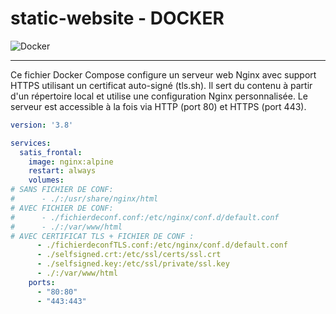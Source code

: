# static-website - DOCKER

![Docker](https://img.shields.io/badge/Docker-2CA5E0?style=for-the-badge&logo=docker&logoColor=white)

---

Ce fichier Docker Compose configure un serveur web Nginx avec support HTTPS utilisant un certificat auto-signé (tls.sh). Il sert du contenu à partir d'un répertoire local et utilise une configuration Nginx personnalisée. Le serveur est accessible à la fois via HTTP (port 80) et HTTPS (port 443).

```yaml
version: '3.8'

services:
  satis_frontal:
    image: nginx:alpine
    restart: always
    volumes:
# SANS FICHIER DE CONF:
#      - ./:/usr/share/nginx/html
# AVEC FICHIER DE CONF:    
#      - ./fichierdeconf.conf:/etc/nginx/conf.d/default.conf
#      - ./:/var/www/html
# AVEC CERTIFICAT TLS + FICHIER DE CONF :
      - ./fichierdeconfTLS.conf:/etc/nginx/conf.d/default.conf
      - ./selfsigned.crt:/etc/ssl/certs/ssl.crt
      - ./selfsigned.key:/etc/ssl/private/ssl.key
      - ./:/var/www/html
    ports:
      - "80:80"
      - "443:443"


```

